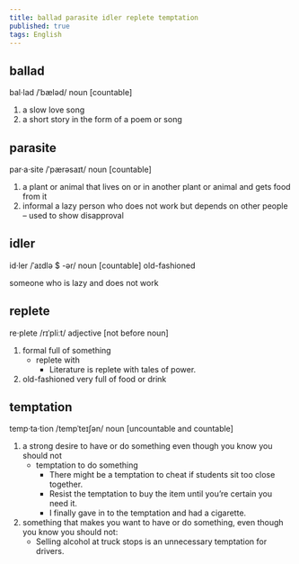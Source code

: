 ```yaml
---
title: ballad parasite idler replete temptation
published: true
tags: English
---
```


## ballad

bal·lad /ˈbæləd/ noun [countable]

1. a slow love song
2. a short story in the form of a poem or song

## parasite

par·a·site /ˈpærəsaɪt/ noun [countable]

1. a plant or animal that lives on or in another plant or animal and gets food from it
2. informal a lazy person who does not work but depends on other people – used to show disapproval

## idler

id·ler /ˈaɪdlə $ -ər/ noun [countable] old-fashioned

someone who is lazy and does not work

## replete

re·plete /rɪˈpliːt/ adjective [not before noun]

1. formal full of something
   - replete with
     - Literature is replete with tales of power.
2. old-fashioned very full of food or drink

## temptation

temp·ta·tion /tempˈteɪʃən/ noun [uncountable and countable]

1. a strong desire to have or do something even though you know you should not
   - temptation to do something
     - There might be a temptation to cheat if students sit too close together.
     - Resist the temptation to buy the item until you’re certain you need it.
     - I finally gave in to the temptation and had a cigarette.
2. something that makes you want to have or do something, even though you know you should not:
   - Selling alcohol at truck stops is an unnecessary temptation for drivers.
